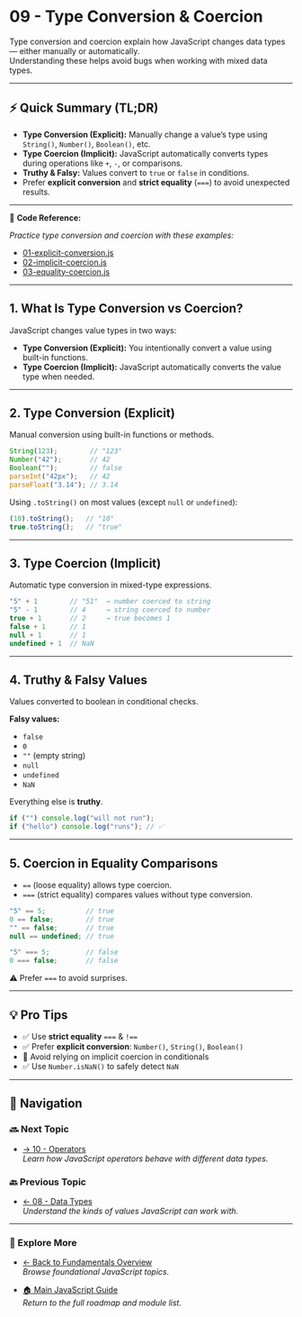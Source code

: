 # 09 - Type Conversion & Coercion

Type conversion and coercion explain how JavaScript changes data types — either manually or automatically.  
Understanding these helps avoid bugs when working with mixed data types.

---

## ⚡ Quick Summary (TL;DR)

- **Type Conversion (Explicit):** Manually change a value’s type using `String()`, `Number()`, `Boolean()`, etc.  
- **Type Coercion (Implicit):** JavaScript automatically converts types during operations like `+`, `-`, or comparisons.  
- **Truthy & Falsy:** Values convert to `true` or `false` in conditions.  
- Prefer **explicit conversion** and **strict equality** (`===`) to avoid unexpected results.  

---

📂 **Code Reference:**

_Practice type conversion and coercion with these examples:_

- [01-explicit-conversion.js](./01-explicit-conversion.js)  
- [02-implicit-coercion.js](./02-implicit-coercion.js)  
- [03-equality-coercion.js](./03-equality-coercion.js)  

---

## 1. What Is Type Conversion vs Coercion?

JavaScript changes value types in two ways:

- **Type Conversion (Explicit):** You intentionally convert a value using built-in functions.  
- **Type Coercion (Implicit):** JavaScript automatically converts the value type when needed.  

---

## 2. Type Conversion (Explicit)

Manual conversion using built-in functions or methods.

```js
String(123);        // "123"
Number("42");       // 42
Boolean("");        // false
parseInt("42px");   // 42
parseFloat("3.14"); // 3.14
```

Using `.toString()` on most values (except `null` or `undefined`):

```js
(10).toString();   // "10"
true.toString();   // "true"
```

---

## 3. Type Coercion (Implicit)

Automatic type conversion in mixed-type expressions.

```js
"5" + 1        // "51"  → number coerced to string
"5" - 1        // 4     → string coerced to number
true + 1       // 2     → true becomes 1
false + 1      // 1
null + 1       // 1
undefined + 1  // NaN
```

---

## 4. Truthy & Falsy Values

Values converted to boolean in conditional checks.

**Falsy values:**

- `false`  
- `0`  
- `""` (empty string)  
- `null`  
- `undefined`  
- `NaN`  

Everything else is **truthy**.

```js
if ("") console.log("will not run");
if ("hello") console.log("runs"); // ✅
```

---

## 5. Coercion in Equality Comparisons

- `==` (loose equality) allows type coercion.  
- `===` (strict equality) compares values without type conversion.

```js
"5" == 5;          // true
0 == false;        // true
"" == false;       // true
null == undefined; // true

"5" === 5;         // false
0 === false;       // false
```

⚠️ Prefer `===` to avoid surprises.

---

## 💡 Pro Tips

- ✅ Use **strict equality** `===` & `!==`  
- ✅ Prefer **explicit conversion**: `Number()`, `String()`, `Boolean()`  
- 🚫 Avoid relying on implicit coercion in conditionals  
- ✅ Use `Number.isNaN()` to safely detect `NaN`  

---

## 🔗 Navigation

### 🔜 Next Topic

- [→ 10 - Operators](../10-operators/README.md)  
  _Learn how JavaScript operators behave with different data types._

### 🔙 Previous Topic

- [← 08 - Data Types](../08-data-types/README.md)  
  _Understand the kinds of values JavaScript can work with._

---

### 📂 Explore More

- [← Back to Fundamentals Overview](../README.md)  
  _Browse foundational JavaScript topics._

- [🏠 Main JavaScript Guide](../../README.md)  
  _Return to the full roadmap and module list._
